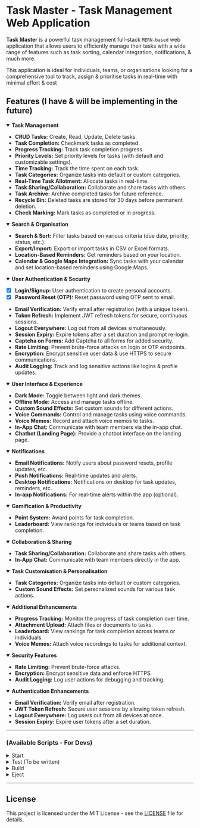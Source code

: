 # Task Master - Task Management Web Application

**Task Master** is a powerful task management full-stack `MERN-based` web application that allows users to efficiently manage their tasks with a wide range of features such as task sorting, calendar integration, notifications, & much more.

This application is ideal for individuals, teams, or organisations looking for a comprehensive tool to track, assign & prioritise tasks in real-time with minimal effort & cost

## Features (I have & will be implementing in the future)

<details open>
  <summary><strong>Task Management</strong></summary>
    
- **CRUD Tasks:** Create, Read, Update, Delete tasks.
- **Task Completion:** Checkmark tasks as completed.
- **Progress Tracking:** Track task completion progress.
- **Priority Levels:** Set priority levels for tasks (with default and customizable settings).
- **Time Tracking:** Track the time spent on each task.
- **Task Categories:** Organize tasks into default or custom categories.
- **Real-Time Task Allotment:** Allocate tasks in real-time.
- **Task Sharing/Collaboration:** Collaborate and share tasks with others.
- **Task Archive:** Archive completed tasks for future reference.
- **Recycle Bin:** Deleted tasks are stored for 30 days before permanent deletion.
- **Check Marking:** Mark tasks as completed or in progress.

</details>

<details open>
  <summary><strong>Search & Organisation</strong></summary>

- **Search & Sort:** Filter tasks based on various criteria (due date, priority, status, etc.).
- **Export/Import:** Export or import tasks in CSV or Excel formats.
- **Location-Based Reminders:** Get reminders based on your location.
- **Calendar & Google Maps Integration:** Sync tasks with your calendar and set location-based reminders using Google Maps.

</details>

<details open>
  <summary><strong>User Authentication & Security</strong></summary>

- [x] **Login/Signup:** User authentication to create personal accounts.
- [x] **Password Reset (OTP):** Reset password using OTP sent to email.
- **Email Verification:** Verify email after registration (with a unique token).
- **Token Refresh:** Implement JWT refresh tokens for secure, continuous sessions.
- **Logout Everywhere:** Log out from all devices simultaneously.
- **Session Expiry:** Expire tokens after a set duration and prompt re-login.
- **Captcha on Forms:** Add Captcha to all forms for added security.
- **Rate Limiting:** Prevent brute-force attacks on login or OTP endpoints.
- **Encryption:** Encrypt sensitive user data & use HTTPS to secure communications.
- **Audit Logging:** Track and log sensitive actions like logins & profile updates.

</details>

<details open>
  <summary><strong>User Interface & Experience</strong></summary>

- **Dark Mode:** Toggle between light and dark themes.
- **Offline Mode:** Access and manage tasks offline.
- **Custom Sound Effects:** Set custom sounds for different actions.
- **Voice Commands:** Control and manage tasks using voice commands.
- **Voice Memos:** Record and attach voice memos to tasks.
- **In-App Chat:** Communicate with team members via the in-app chat.
- **Chatbot (Landing Page):** Provide a chatbot interface on the landing page.

</details>

<details open>
  <summary><strong>Notifications</strong></summary>

- **Email Notifications:** Notify users about password resets, profile updates, etc.
- **Push Notifications:** Real-time updates and alerts.
- **Desktop Notifications:** Notifications on desktop for task updates, reminders, etc.
- **In-app Notifications:** For real-time alerts within the app (optional).
</details>

<details open>
  <summary><strong>Gamification & Productivity</strong></summary>

- **Point System:** Award points for task completion.
- **Leaderboard:** View rankings for individuals or teams based on task completion.

</details>

<details open>
  <summary><strong>Collaboration & Sharing</strong></summary>

- **Task Sharing/Collaboration:** Collaborate and share tasks with others.
- **In-App Chat:** Communicate with team members directly in the app.

</details>

<details open>
  <summary><strong>Task Customisation & Personalisation</strong></summary>

- **Task Categories:** Organize tasks into default or custom categories.
- **Custom Sound Effects:** Set personalized sounds for various task actions.
</details>

<details open>
  <summary><strong>Additional Enhancements</strong></summary>

- **Progress Tracking:** Monitor the progress of task completion over time.
- **Attachment Upload:** Attach files or documents to tasks.
- **Leaderboard:** View rankings for task completion across teams or individuals.
- **Voice Memos:** Attach voice recordings to tasks for additional context.

</details>

<details open>
  <summary><strong>Security Features</strong></summary>

- **Rate Limiting:** Prevent brute-force attacks.
- **Encryption:** Encrypt sensitive data and enforce HTTPS.
- **Audit Logging:** Log user actions for debugging and tracking.

</details>

<details open>
  <summary><strong>Authentication Enhancements</strong></summary>

- **Email Verification:** Verify email after registration.
- **JWT Token Refresh:** Secure user sessions by allowing token refresh.
- **Logout Everywhere:** Log users out from all devices at once.
- **Session Expiry:** Expire user tokens after a set duration.

</details>

---

### (Available Scripts - For Devs)

<details>
  <summary>Start</summary>
    
    npm start

Runs the app in development mode.
Open [http://localhost:3000](http://localhost:3000) to view it in your browser.

> You may also see any lint errors in the console.

</details>
<details>
  <summary>Test (To be written)</summary>

    npm test

Launches the test runner in the interactive watch mode.
See the section about [running tests](https://facebook.github.io/create-react-app/docs/running-tests) for more information.

</details>
<details>
  <summary>Build</summary>

    npm run build

Builds the app for production to the `build` folder.

> Correctly bundles React in production mode & optimises the build for the best performance.
> The build is minified and the filenames include the hashes

</details>
<details>
  <summary>Eject</summary>

    npm run eject

**Note: this is a one-way operation. Once you `eject`, you can't go back!**
If you aren't satisfied with the build tool & configuration choices, you can `eject` at any time

> This will remove the single build dependency from your project

</details>

---

## License

This project is licensed under the MIT License - see the [LICENSE](LICENSE) file for details.

